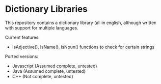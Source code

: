 Dictionary Libraries
==================
This repository contains a dictionary library (all in english, although written with support for multiple languages.

Current features:
* isAdjective(), isName(), isNoun() functions to check for certain strings

Ported versions:
* Javascript (Assumed complete, untested)
* Java (Assumed complete, untested)
* C++ (Not complete, untested)
